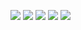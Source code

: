 ![](img/死锁.png)
![](img/避免死锁方式.png)
![](img/Lock锁.png)
![](img/Lock(锁)2.png)
![](img/synchronized与Lock的对比.png)
